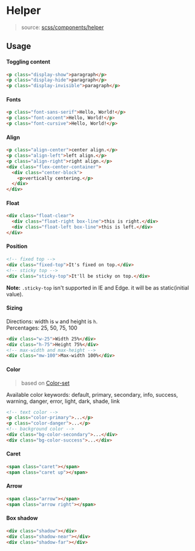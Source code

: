 # Helper
> source:  [scss/components/helper](../src/scss/components/_helper.scss)

## Usage
#### Toggling content
```html
<p class="display-show">paragraph</p>
<p class="display-hide">paragraph</p>
<p class="display-invisible">paragraph</p>
```

#### Fonts
```html
<p class="font-sans-serif">Hello, World!</p>
<p class="font-accent">Hello, World!</p>
<p class="font-cursive">Hello, World!</p>
```

#### Align
```html
<p class="align-center">center align.</p>
<p class="align-left">left align.</p>
<p class="align-right">right align.</p>
<div class="flex-center-container">
  <div class="center-block">
    <p>vertically centering.</p>
  </div>
</div>
```

#### Float
```html
<div class="float-clear">
  <div class="float-right box-line">this is right.</div>
  <div class="float-left box-line">this is left.</div>
</div>
```

#### Position
```html
<!-- fixed top -->
<div class="fixed-top">It's fixed on top.</div>
<!-- sticky top -->
<div class="sticky-top">It'll be sticky on top.</div>
```
**Note:** `.sticky-top` isn't supported in IE and Edge. it will be as static(initial value).

#### Sizing
Directions: width is `w` and height is `h`.  
Percentages: 25, 50, 75, 100
```html
<div class="w-25">Width 25%</div>
<div class="h-75">Height 75%</div>
<!-- max-width and max-height -->
<div class="mw-100">Max-width 100%</div>
```

#### Color
> based on [Color-set](color-set.md)

Available color keywords: default, primary, secondary, info, success, warning, danger, error, light, dark, shade, link

```html
<!-- text color -->
<p class="color-primary">...</p>
<p class="color-danger">...</p>
<!-- background color -->
<div class="bg-color-secondary">...</div>
<div class="bg-color-success">...</div>
```

#### Caret
```html
<span class="caret"></span>
<span class="caret up"></span>
```

#### Arrow
```html
<span class="arrow"></span>
<span class="arrow right"></span>
```

#### Box shadow
```html
<div class="shadow"></div>
<div class="shadow-near"></div>
<div class="shadow-far"></div>
```
